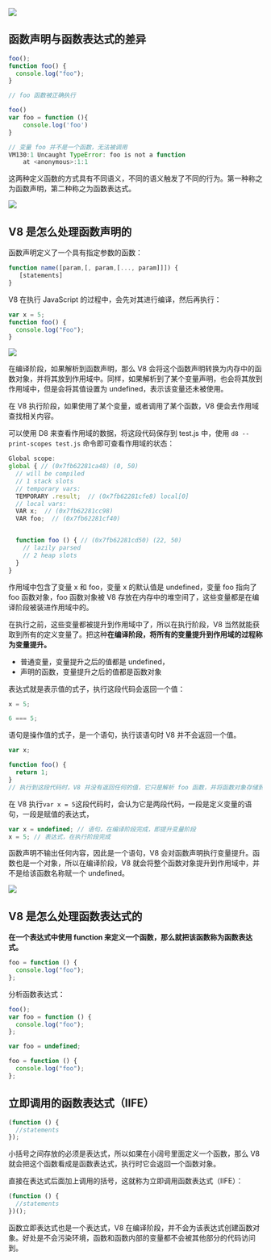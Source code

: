 ![](https://blog-1252173264.cos.ap-shanghai.myqcloud.com/1675650341743-1d0b9f36-ae2a-47b1-b04a-c37157662b81.png)

## 函数声明与函数表达式的差异

```javascript
foo();
function foo() {
  console.log("foo");
}

// foo 函数被正确执行
```

```javascript
foo()
var foo = function (){
    console.log('foo')
}

// 变量 foo 并不是一个函数，无法被调用
VM130:1 Uncaught TypeError: foo is not a function
    at <anonymous>:1:1
```

这两种定义函数的方式具有不同语义，不同的语义触发了不同的行为。第一种称之为函数声明，第二种称之为函数表达式。

![](https://blog-1252173264.cos.ap-shanghai.myqcloud.com/1675650617274-6f13fe13-2389-4815-9396-4153a0276d0b.png)

## V8 是怎么处理函数声明的

函数声明定义了一个具有指定参数的函数：

```javascript
function name([param,[, param,[..., param]]]) {
   [statements]
}
```

V8 在执行 JavaScript 的过程中，会先对其进行编译，然后再执行：

```javascript
var x = 5;
function foo() {
  console.log("Foo");
}
```

![](https://blog-1252173264.cos.ap-shanghai.myqcloud.com/1675650913278-3327ff19-0c74-4301-a36e-2c9d569adc0e.png)

在编译阶段，如果解析到函数声明，那么 V8 会将这个函数声明转换为内存中的函数对象，并将其放到作用域中。同样，如果解析到了某个变量声明，也会将其放到作用域中，但是会将其值设置为 undefined，表示该变量还未被使用。

在 V8 执行阶段，如果使用了某个变量，或者调用了某个函数，V8 便会去作用域查找相关内容。

可以使用 D8 来查看作用域的数据，将这段代码保存到 test.js 中，使用 `d8 --print-scopes test.js` 命令即可查看作用域的状态：

```javascript
Global scope:
global { // (0x7fb62281ca48) (0, 50)
  // will be compiled
  // 1 stack slots
  // temporary vars:
  TEMPORARY .result;  // (0x7fb62281cfe8) local[0]
  // local vars:
  VAR x;  // (0x7fb62281cc98)
  VAR foo;  // (0x7fb62281cf40)


  function foo () { // (0x7fb62281cd50) (22, 50)
    // lazily parsed
    // 2 heap slots
  }
}
```

作用域中包含了变量 x 和 foo，变量 x 的默认值是 undefined，变量 foo 指向了 foo 函数对象，foo 函数对象被 V8 存放在内存中的堆空间了，这些变量都是在编译阶段被装进作用域中的。

在执行之前，这些变量都被提升到作用域中了，所以在执行阶段，V8 当然就能获取到所有的定义变量了。把这种**在编译阶段，将所有的变量提升到作用域的过程称为变量提升。**

- 普通变量，变量提升之后的值都是 undefined，
- 声明的函数，变量提升之后的值都是函数对象

表达式就是表示值的式子，执行这段代码会返回一个值：

```javascript
x = 5;

6 === 5;
```

语句是操作值的式子，是一个语句，执行该语句时 V8 并不会返回一个值。

```javascript
var x;

function foo() {
  return 1;
}
// 执行到这段代码时，V8 并没有返回任何的值，它只是解析 foo 函数，并将函数对象存储到内存中。
```

在 V8 执行`var x = 5`这段代码时，会认为它是两段代码，一段是定义变量的语句，一段是赋值的表达式，

```javascript
var x = undefined; // 语句，在编译阶段完成，即提升变量阶段
x = 5; // 表达式，在执行阶段完成
```

函数声明不输出任何内容，因此是一个语句，V8 会对函数声明执行变量提升。函数也是一个对象，所以在编译阶段，V8 就会将整个函数对象提升到作用域中，并不是给该函数名称赋一个 undefined。

![](https://blog-1252173264.cos.ap-shanghai.myqcloud.com/1675652269498-5c35d787-c67c-416a-9652-f07958529c61.png)

## V8 是怎么处理函数表达式的

**在一个表达式中使用 function 来定义一个函数，那么就把该函数称为函数表达式。**

```javascript
foo = function () {
  console.log("foo");
};
```

分析函数表达式：

```javascript
foo();
var foo = function () {
  console.log("foo");
};

var foo = undefined;

foo = function () {
  console.log("foo");
};
```

## 立即调用的函数表达式（IIFE）

```javascript
(function () {
  //statements
});
```

小括号之间存放的必须是表达式，所以如果在小阔号里面定义一个函数，那么 V8 就会把这个函数看成是函数表达式，执行时它会返回一个函数对象。

直接在表达式后面加上调用的括号，这就称为立即调用函数表达式（IIFE）：

```javascript
(function () {
  //statements
})();
```

函数立即表达式也是一个表达式，V8 在编译阶段，并不会为该表达式创建函数对象。好处是不会污染环境，函数和函数内部的变量都不会被其他部分的代码访问到。
